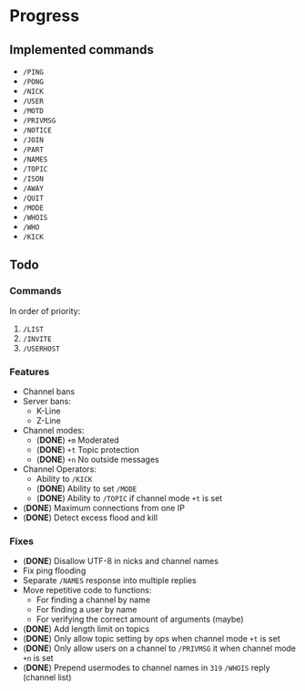 Progress
========

Implemented commands
--------------------

 * `/PING`
 * `/PONG`
 * `/NICK`
 * `/USER`
 * `/MOTD`
 * `/PRIVMSG`
 * `/NOTICE`
 * `/JOIN`
 * `/PART`
 * `/NAMES`
 * `/TOPIC`
 * `/ISON`
 * `/AWAY`
 * `/QUIT`
 * `/MODE`
 * `/WHOIS`
 * `/WHO`
 * `/KICK`

Todo
----

### Commands

In order of priority:

1. `/LIST`
2. `/INVITE`
3. `/USERHOST`

### Features

 * Channel bans
 * Server bans:
   * K-Line
   * Z-Line
 * Channel modes:
   * (__DONE__) `+m` Moderated
   * (__DONE__) `+t` Topic protection
   * (__DONE__) `+n` No outside messages
 * Channel Operators:
   * Ability to `/KICK`
   * (__DONE__) Ability to set `/MODE`
   * (__DONE__) Ability to `/TOPIC` if channel mode `+t` is set
 * (__DONE__) Maximum connections from one IP
 * (__DONE__) Detect excess flood and kill

### Fixes

 * (__DONE__) Disallow UTF-8 in nicks and channel names
 * Fix ping flooding
 * Separate `/NAMES` response into multiple replies
 * Move repetitive code to functions:
   * For finding a channel by name
   * For finding a user by name
   * For verifying the correct amount of arguments (maybe)
 * (__DONE__) Add length limit on topics
 * (__DONE__) Only allow topic setting by ops when channel mode `+t` is set
 * (__DONE__) Only allow users on a channel to `/PRIVMSG` it when channel mode `+n` is set
 * (__DONE__) Prepend usermodes to channel names in `319` `/WHOIS` reply (channel list)
